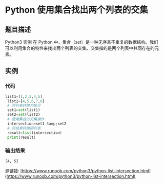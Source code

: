 # Python 使用集合找出两个列表的交集

## 题目描述
Python3 实例
在 Python 中，集合（set）是一种无序且不重复的数据结构。我们可以利用集合的特性来找出两个列表的交集。交集指的是两个列表中共同存在的元素。

## 实例
### 代码
```python
list1=[1,2,3,4,5]
 list2=[4,5,6,7,8]
 # 将列表转换为集合
 set1=set(list1)
 set2=set(list2)
 # 使用集合的交集操作
 intersection=set1 &amp;set2
 # 将结果转换回列表
 result=list(intersection)
 print(result)
```
### 输出结果
```
[4, 5]
```
源链接: [https://www.runoob.com/python3/python-list-intersection.html](https://www.runoob.com/python3/python-list-intersection.html)